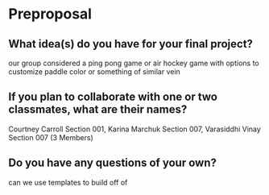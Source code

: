# Preproposal

## What idea(s) do you have for your final project?

our group considered a ping pong game or air hockey game with options to customize paddle color or something of similar vein

## If you plan to collaborate with one or two classmates, what are their names?

Courtney Carroll Section 001, Karina Marchuk Section 007, Varasiddhi Vinay Section 007 (3 Members)

## Do you have any questions of your own?

can we use templates to build off of
